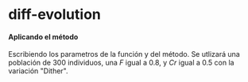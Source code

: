 # diff-evolution

#### Aplicando el método
Escribiendo los parametros de la función y del método. Se utlizará una población de 300 individuos, una $F$ igual a $0.8$, y $Cr$ igual a $0.5$ con la variación "Dither".
